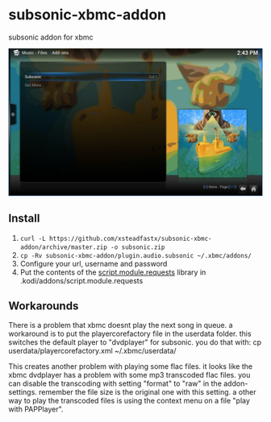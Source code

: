 subsonic-xbmc-addon
===================

subsonic addon for xbmc

![screenshot](screenshot.jpg)

## Install
1. `curl -L https://github.com/xsteadfastx/subsonic-xbmc-addon/archive/master.zip -o subsonic.zip`
2. `cp -Rv subsonic-xbmc-addon/plugin.audio.subsonic ~/.xbmc/addons/`
3. Configure your url, username and password
4. Put the contents of the [script.module.requests](https://github.com/beenje/script.module.requests) library in .kodi/addons/script.module.requests

## Workarounds
There is a problem that xbmc doesnt play the next song in queue. a workaround is to put the playercorefactory file in the userdata folder. this switches the default player to "dvdplayer" for subsonic. you do that with:
      cp userdata/playercorefactory.xml ~/.xbmc/userdata/

This creates another problem with playing some flac files. it looks like the xbmc dvdplayer has a problem with some mp3 transcoded flac files. you can disable the transcoding with setting "format" to "raw" in the addon-settings. remember the file size is the original one with this setting. a other way to play the transcoded files is using the context menu on a file "play with PAPPlayer". 
